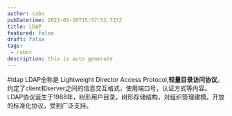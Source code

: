 ```yaml
---
author: cobo
pubDatetime: 2023-01-30T15:57:52.737Z
title: LDAP
featured: false
draft: false
tags:
 - robot
description: this is auto generate
---
```

#ldap
LDAP全称是 Lightweight Director Access Protocol,**轻量目录访问协议**。约定了client和server之间的信息交互格式，使用端口号，认证方式等内容。
LDAP协议诞生于1988年，树形用户目录，树形存储结构，对组织管理建模。开放的标准化协议，受到广泛支持。
